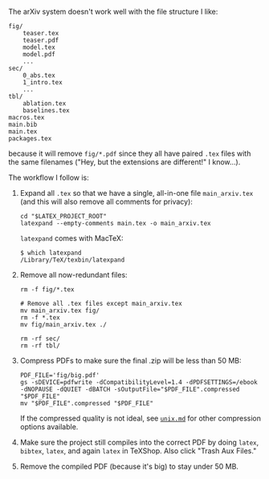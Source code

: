 The arXiv system doesn't work well with the file structure I like:
```
fig/
    teaser.tex
    teaser.pdf
    model.tex
    model.pdf
    ...
sec/
    0_abs.tex
    1_intro.tex
    ...
tbl/
    ablation.tex
    baselines.tex
macros.tex
main.bib
main.tex
packages.tex
```
because it will remove `fig/*.pdf` since they all have paired `.tex` files
with the same filenames ("Hey, but the extensions are different!" I know...).

The workflow I follow is:

1. Expand all `.tex` so that we have a single, all-in-one file `main_arxiv.tex`
   (and this will also remove all comments for privacy):
    ```
    cd "$LATEX_PROJECT_ROOT"
    latexpand --empty-comments main.tex -o main_arxiv.tex
    ```

    `latexpand` comes with MacTeX:
    ```
    $ which latexpand
    /Library/TeX/texbin/latexpand
    ```

1. Remove all now-redundant files:
    ```
    rm -f fig/*.tex

    # Remove all .tex files except main_arxiv.tex
    mv main_arxiv.tex fig/
    rm -f *.tex
    mv fig/main_arxiv.tex ./

    rm -rf sec/
    rm -rf tbl/
    ```

1. Compress PDFs to make sure the final .zip will be less than 50 MB:
    ```
    PDF_FILE='fig/big.pdf'
    gs -sDEVICE=pdfwrite -dCompatibilityLevel=1.4 -dPDFSETTINGS=/ebook -dNOPAUSE -dQUIET -dBATCH -sOutputFile="$PDF_FILE".compressed "$PDF_FILE"
    mv "$PDF_FILE".compressed "$PDF_FILE"
    ```
   If the compressed quality is not ideal, see
   [`unix.md`](https://github.com/xiumingzhang/cheatsheets/blob/master/unix.md)
   for other compression options available.

1. Make sure the project still compiles into the correct PDF by doing `latex`,
   `bibtex`, `latex`, and again `latex` in TeXShop. Also click "Trash Aux Files."

1. Remove the compiled PDF (because it's big) to stay under 50 MB.
